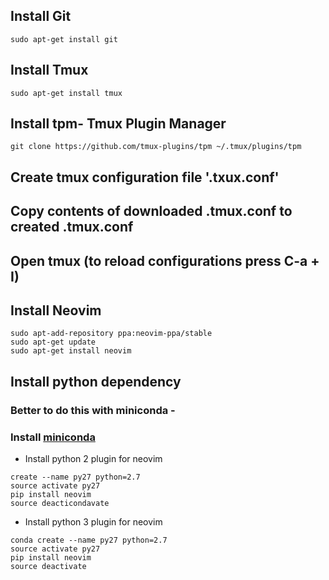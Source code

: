 ## Install Git
```
sudo apt-get install git
```
## Install Tmux
```
sudo apt-get install tmux
```
## Install tpm- Tmux Plugin Manager
```
git clone https://github.com/tmux-plugins/tpm ~/.tmux/plugins/tpm
```
## Create tmux configuration file '.txux.conf'

## Copy contents of downloaded .tmux.conf to created .tmux.conf

## Open tmux (to reload configurations press C-a + I)

## Install Neovim
```
sudo apt-add-repository ppa:neovim-ppa/stable
sudo apt-get update
sudo apt-get install neovim
```
## Install python dependency
### Better to do this with miniconda -
### Install [miniconda](https://conda.io/miniconda.html)
- Install python 2 plugin for neovim
```
create --name py27 python=2.7
source activate py27
pip install neovim
source deacticondavate
```
- Install python 3 plugin for neovim
```
conda create --name py27 python=2.7
source activate py27
pip install neovim
source deactivate
```
